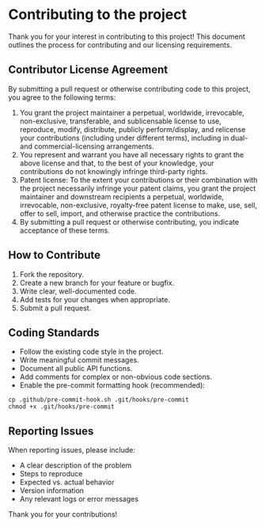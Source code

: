 # Contributing to the project

Thank you for your interest in contributing to this project! This document outlines the process for contributing and our licensing requirements.

## Contributor License Agreement

By submitting a pull request or otherwise contributing code to this project, you agree to the following terms:

1. You grant the project maintainer a perpetual, worldwide, irrevocable, non-exclusive,
   transferable, and sublicensable license to use, reproduce, modify, distribute,
   publicly perform/display, and relicense your contributions (including under different terms),
   including in dual- and commercial-licensing arrangements.
2. You represent and warrant you have all necessary rights to grant the above license and that,
   to the best of your knowledge, your contributions do not knowingly infringe third-party rights.
3. Patent license: To the extent your contributions or their combination with the project
   necessarily infringe your patent claims, you grant the project maintainer and downstream
   recipients a perpetual, worldwide, irrevocable, non-exclusive, royalty-free patent license
   to make, use, sell, offer to sell, import, and otherwise practice the contributions.
4. By submitting a pull request or otherwise contributing, you indicate acceptance of these terms.

## How to Contribute

1. Fork the repository.
2. Create a new branch for your feature or bugfix.
3. Write clear, well-documented code.
4. Add tests for your changes when appropriate.
5. Submit a pull request.

## Coding Standards

- Follow the existing code style in the project.
- Write meaningful commit messages.
- Document all public API functions.
- Add comments for complex or non-obvious code sections.
- Enable the pre-commit formatting hook (recommended):

```
cp .github/pre-commit-hook.sh .git/hooks/pre-commit
chmod +x .git/hooks/pre-commit
```

## Reporting Issues

When reporting issues, please include:
- A clear description of the problem
- Steps to reproduce
- Expected vs. actual behavior
- Version information
- Any relevant logs or error messages

Thank you for your contributions!
